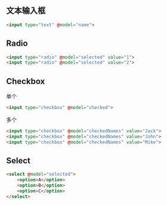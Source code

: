 ## 文本输入框

```html
<input type="text" @model="name">
```

## Radio

```html
<input type="radio" @model="selected" value="1">
<input type="radio" @model="selected" value="2">
```

## Checkbox

单个

```html
<input type="checkbox" @model="checked">
```

多个

```html
<input type="checkbox" @model="checkedNames" value="Jack">
<input type="checkbox" @model="checkedNames" value="John">
<input type="checkbox" @model="checkedNames" value="Mike">
```

## Select

```html
<select @model="selected">
    <option>A</option>
    <option>B</option>
    <option>C</option>
</select>
```

